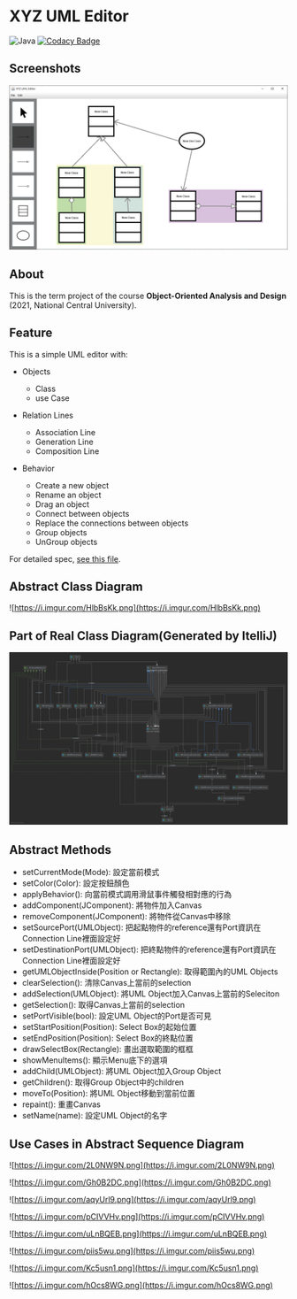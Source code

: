 # XYZ UML Editor

![Java](https://img.shields.io/badge/with-Java-red?logo=Java)
[![Codacy Badge](https://app.codacy.com/project/badge/Grade/50d53b59385f444eaeb5ddb5bffc9315)](https://www.codacy.com/gh/wst24365888/XYZ-UML-Editor/dashboard?utm_source=github.com&amp;utm_medium=referral&amp;utm_content=wst24365888/XYZ-UML-Editor&amp;utm_campaign=Badge_Grade)

## Screenshots

![screenshot-1.PNG](https://github.com/wst24365888/XYZ-UML-Editor/blob/master/resource/screenshots/screenshot-1.PNG)

## About

This is the term project of the course **Object-Oriented Analysis and Design** (2021, National Central University).

## Feature

This is a simple UML editor with:

- Objects
  - Class
  - use Case

- Relation Lines
  - Association Line
  - Generation Line
  - Composition Line

- Behavior
  - Create a new object
  - Rename an object
  - Drag an object
  - Connect between objects
  - Replace the connections between objects
  - Group objects
  - UnGroup objects

For detailed spec, [see this file](https://github.com/wst24365888/XYZ-UML-Editor/blob/master/resource/spec/spec.pdf).

## Abstract Class Diagram

![https://i.imgur.com/HlbBsKk.png](https://i.imgur.com/HlbBsKk.png)

## Part of Real Class Diagram(Generated by ItelliJ)

![uml_diagram.png](https://github.com/wst24365888/XYZ-UML-Editor/blob/master/resource/uml_diagram/uml_diagram.png)

## Abstract Methods

- setCurrentMode(Mode): 設定當前模式
- setColor(Color): 設定按鈕顏色
- applyBehavior(): 向當前模式調用滑鼠事件觸發相對應的行為
- addComponent(JComponent): 將物件加入Canvas
- removeComponent(JComponent): 將物件從Canvas中移除
- setSourcePort(UMLObject): 把起點物件的reference還有Port資訊在Connection Line裡面設定好
- setDestinationPort(UMLObject): 把終點物件的reference還有Port資訊在Connection Line裡面設定好
- getUMLObjectInside(Position or Rectangle): 取得範圍內的UML Objects
- clearSelection(): 清除Canvas上當前的selection
- addSelection(UMLObject): 將UML Object加入Canvas上當前的Seleciton
- getSelection(): 取得Canvas上當前的selection
- setPortVisible(bool): 設定UML Object的Port是否可見
- setStartPosition(Position): Select Box的起始位置
- setEndPosition(Position): Select Box的終點位置
- drawSelectBox(Rectangle): 畫出選取範圍的框框
- showMenuItems(): 顯示Menu底下的選項
- addChild(UMLObject): 將UML Object加入Group Object
- getChildren(): 取得Group Object中的children
- moveTo(Position): 將UML Object移動到當前位置
- repaint(): 重畫Canvas
- setName(name): 設定UML Object的名字

## Use Cases in Abstract Sequence Diagram

![https://i.imgur.com/2L0NW9N.png](https://i.imgur.com/2L0NW9N.png)

![https://i.imgur.com/Gh0B2DC.png](https://i.imgur.com/Gh0B2DC.png)

![https://i.imgur.com/aqyUrl9.png](https://i.imgur.com/aqyUrl9.png)

![https://i.imgur.com/pCIVVHv.png](https://i.imgur.com/pCIVVHv.png)

![https://i.imgur.com/uLnBQEB.png](https://i.imgur.com/uLnBQEB.png)

![https://i.imgur.com/piis5wu.png](https://i.imgur.com/piis5wu.png)

![https://i.imgur.com/Kc5usn1.png](https://i.imgur.com/Kc5usn1.png)

![https://i.imgur.com/hOcs8WG.png](https://i.imgur.com/hOcs8WG.png)
